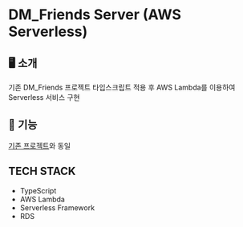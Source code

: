 # DM_Friends Server (AWS Serverless)

## 🖥 소개

기존 DM_Friends 프로젝트 타입스크립트 적용 후 AWS Lambda를 이용하여 Serverless 서비스 구현

## 🚀 기능

[기존 프로젝트](https://github.com/ingdaeho/node-DMfriends)와 동일

## TECH STACK

- TypeScript
- AWS Lambda
- Serverless Framework
- RDS
